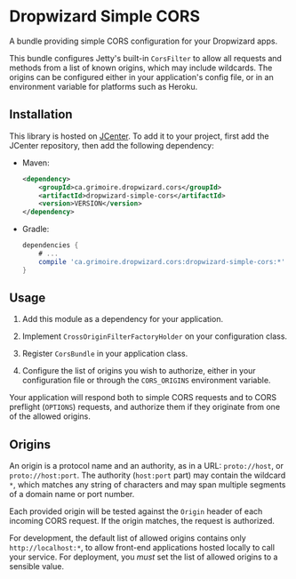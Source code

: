 # Dropwizard Simple CORS

A bundle providing simple CORS configuration for your Dropwizard apps.

This bundle configures Jetty's built-in `CorsFilter` to allow all requests and
methods from a list of known origins, which may include wildcards. The origins
can be configured either in your application's config file, or in an
environment variable for platforms such as Heroku.

## Installation

This library is hosted on [JCenter](https://bintray.com/bintray/jcenter). To
add it to your project, first add the JCenter repository, then add the
following dependency:

* Maven:

    ```xml
    <dependency>
        <groupId>ca.grimoire.dropwizard.cors</groupId>
        <artifactId>dropwizard-simple-cors</artifactId>
        <version>VERSION</version>
    </dependency>
    ```

* Gradle:

    ```groovy
    dependencies {
        # ...
        compile 'ca.grimoire.dropwizard.cors:dropwizard-simple-cors:*'
    }
    ```

## Usage

1. Add this module as a dependency for your application.

2. Implement `CrossOriginFilterFactoryHolder` on your configuration class.

3. Register `CorsBundle` in your application class.

4. Configure the list of origins you wish to authorize, either in your
    configuration file or through the `CORS_ORIGINS` environment variable.

Your application will respond both to simple CORS requests and to CORS
preflight (`OPTIONS`) requests, and authorize them if they originate from one
of the allowed origins.

## Origins

An origin is a protocol name and an authority, as in a URL: `proto://host`, or
`proto://host:port`. The authority (`host:port` part) may contain the wildcard
`*`, which matches any string of characters and may span multiple segments of a
domain name or port number.

Each provided origin will be tested against the `Origin` header of each
incoming CORS request. If the origin matches, the request is authorized.

For development, the default list of allowed origins contains only
`http://localhost:*`, to allow front-end applications hosted locally to call
your service. For deployment, you _must_ set the list of allowed origins to a
sensible value.
